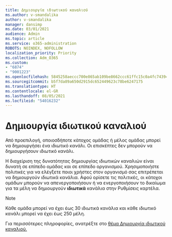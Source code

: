 ```yaml
---
title: Δημιουργία ιδιωτικού καναλιού
ms.author: v-smandalika
author: v-smandalika
manager: dansimp
ms.date: 03/01/2021
audience: Admin
ms.topic: article
ms.service: o365-administration
ROBOTS: NOINDEX, NOFOLLOW
localization_priority: Priority
ms.collection: Adm_O365
ms.custom:
- "6874"
- "9001223"
ms.openlocfilehash: 5845258aeccc700e865ab109be8662ccc61ffc15c0a4fc7439449af22c73b30d
ms.sourcegitcommit: b5f7da89a650d2915dc652449623c78be6247175
ms.translationtype: HT
ms.contentlocale: el-GR
ms.lasthandoff: 08/05/2021
ms.locfileid: "54016232"
---
```

# <a name="create-a-private-channel"></a>Δημιουργία ιδιωτικού καναλιού

Από προεπιλογή, οποιοσδήποτε κάτοχος ομάδας ή μέλος ομάδας μπορεί να δημιουργήσει ένα ιδιωτικό κανάλι. Οι επισκέπτες δεν μπορούν να δημιουργήσουν ιδιωτικό κανάλι. 

Η διαχείριση της δυνατότητας δημιουργίας ιδιωτικών καναλιών είναι δυνατή σε επίπεδο ομάδας και σε επίπεδο οργανισμού. Χρησιμοποιήστε πολιτικές για να ελέγξετε ποιοι χρήστες στον οργανισμό σας επιτρέπεται να δημιουργούν ιδιωτικά κανάλια. Αφού ορίσετε τις πολιτικές, οι κάτοχοι ομάδων μπορούν να απενεργοποιήσουν ή να ενεργοποιήσουν το δικαίωμα για τα μέλη να δημιουργούν **ιδιωτικά** κανάλια στην Ρυθμίσεις καρτέλα.

> [!NOTE]
> Κάθε ομάδα μπορεί να έχει έως 30 ιδιωτικά κανάλια και κάθε ιδιωτικό κανάλι μπορεί να έχει έως 250 μέλη.

Για περισσότερες πληροφορίες, ανατρέξτε στο [θέμα Δημιουργία ιδιωτικού καναλιού.](https://docs.microsoft.com/MicrosoftTeams/private-channels#private-channel-creation)


